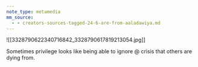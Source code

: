 ```yaml
---
note_type: metamedia
mm_source:
  - - creators-sources-tagged-24-6-are-from-aaladawiya.md
---
```


![[3328790622340716842_3328790617819213054.jpg]]

Sometimes
privilege looks
like being able
to ignore @
crisis that others
are dying from.

